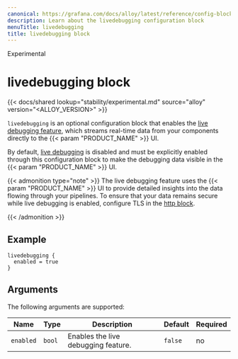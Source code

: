 ```yaml
---
canonical: https://grafana.com/docs/alloy/latest/reference/config-blocks/livedebugging/
description: Learn about the livedebugging configuration block
menuTitle: livedebugging
title: livedebugging block
---
```


<span class="badge docs-labels__stage docs-labels__item">Experimental</span>

# livedebugging block

{{< docs/shared lookup="stability/experimental.md" source="alloy" version="<ALLOY_VERSION>" >}}

`livedebugging` is an optional configuration block that enables the [live debugging feature][debug], which streams real-time data from your components directly to the {{< param "PRODUCT_NAME" >}} UI.

By default, [live debugging][debug] is disabled and must be explicitly enabled through this configuration block to make the debugging data visible in the {{< param "PRODUCT_NAME" >}} UI.

{{< admonition type="note" >}}
The live debugging feature uses the {{< param "PRODUCT_NAME" >}} UI to provide detailed insights into the data flowing through your pipelines.
To ensure that your data remains secure while live debugging is enabled, configure TLS in the [http block][].

[http block]: ../http/

{{< /admonition >}}

## Example

```alloy
livedebugging {
  enabled = true
}
```

## Arguments

The following arguments are supported:

| Name      | Type   | Description                         | Default | Required |
| --------- | ------ | ----------------------------------- | ------- | -------- |
| `enabled` | `bool` | Enables the live debugging feature. | `false` | no       |

[debug]: ../../../troubleshoot/debug/
